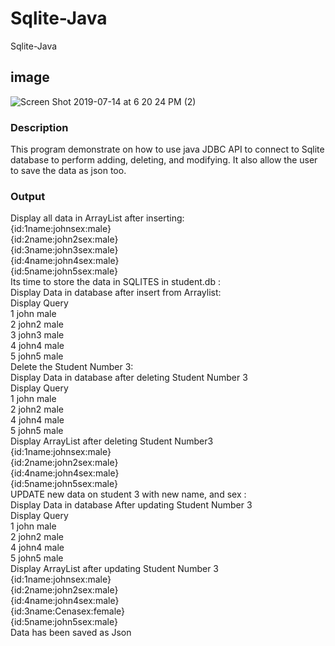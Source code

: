 # Sqlite-Java
Sqlite-Java

## image

![Screen Shot 2019-07-14 at 6 20 24 PM (2)](https://user-images.githubusercontent.com/33853565/61190057-1de50700-a664-11e9-8270-bf3e594e8145.png)


### Description

<p> This program demonstrate on how to use java JDBC API to connect to Sqlite database to perform adding, deleting, and modifying. It also allow the user to save the data as json too. </p>

### Output

Display all data in ArrayList after inserting:<br/>
{id:1name:johnsex:male}<br/>
{id:2name:john2sex:male}<br/>
{id:3name:john3sex:male}<br/>
{id:4name:john4sex:male}<br/>
{id:5name:john5sex:male}<br/>
Its time to store the data in SQLITES in student.db :<br/>
Display Data in database after insert from Arraylist:<br/>
Display Query<br/>
1 john male<br/>
2 john2 male<br/>
3 john3 male<br/>
4 john4 male<br/>
5 john5 male<br/>
Delete the Student Number 3: <br/>
Display Data in database after deleting Student Number 3 <br/>
Display Query<br/>
1 john male<br/>
2 john2 male<br/>
4 john4 male<br/>
5 john5 male<br/>
Display ArrayList after deleting Student Number3 <br/>
{id:1name:johnsex:male}<br/>
{id:2name:john2sex:male}<br/>
{id:4name:john4sex:male}<br/>
{id:5name:john5sex:male}<br/>
UPDATE new data on student 3 with new name, and sex :<br/>
Display Data in database After updating Student Number 3<br/>
Display Query<br/>
1 john male<br/>
2 john2 male<br/>
4 john4 male<br/>
5 john5 male<br/>
Display ArrayList after updating Student Number 3<br/>
{id:1name:johnsex:male}<br/>
{id:2name:john2sex:male}<br/>
{id:4name:john4sex:male}<br/>
{id:3name:Cenasex:female}<br/>
{id:5name:john5sex:male}<br/>
Data has been saved as Json<br/>

